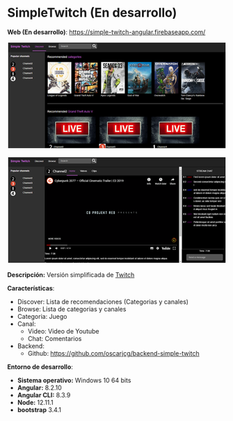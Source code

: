 # SimpleTwitch (En desarrollo)



**Web (En desarrollo)**: https://simple-twitch-angular.firebaseapp.com/

<p align="center">
<img style="padding: 2px;" src="images/1.png" alt="Image 1"
	title="Preview" width="500"/>
</p>
<p align="center">
<img style="padding: 2px;" src="images/2.png" alt="Image 2  "
	title="Preview" width="500"/>
</p>

**Descripción:** Versión simplificada de [Twitch](https://www.twitch.tv/directory)

**Características**:
* Discover: Lista de recomendaciones (Categorias y canales)
* Browse: Lista de categorias y canales
* Categoria: Juego 
* Canal: 
    * Video: Video de Youtube
    * Chat: Comentarios 
* Backend: 
    * Github: https://github.com/oscarjcg/backend-simple-twitch

**Entorno de desarrollo**:
* **Sistema operativo:** Windows 10 64 bits
* **Angular:**  8.2.10
* **Angular CLI:** 8.3.9
* **Node:** 12.11.1
* **bootstrap** 3.4.1